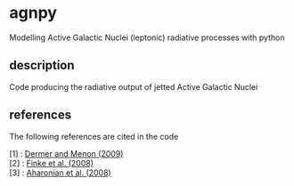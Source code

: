 # agnpy
Modelling Active Galactic Nuclei (leptonic) radiative processes with python

## description
Code producing the radiative output of jetted Active Galactic Nuclei

## references
The following references are cited in the code

[1] : [Dermer and Menon (2009)](https://ui.adsabs.harvard.edu/abs/2009herb.book.....D/abstract)       
[2] : [Finke et al. (2008)](https://ui.adsabs.harvard.edu/abs/2008ApJ...686..181F/abstract)     
[3] : [Aharonian et al. (2008)](https://ui.adsabs.harvard.edu/abs/2010PhRvD..82d3002A/abstract)    